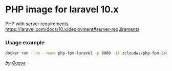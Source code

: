 # PHP image for laravel 10.x

PHP with server requirements
https://laravel.com/docs/10.x/deployment#server-requirements

### Usage example

```bash
docker run --rm --name php-fpm-laravel -p 8080 -it zcloudws/php-fpm-laravel:8.3-fpm-alpine3.18
```

_by [Quave](https://www.quave.dev)_

